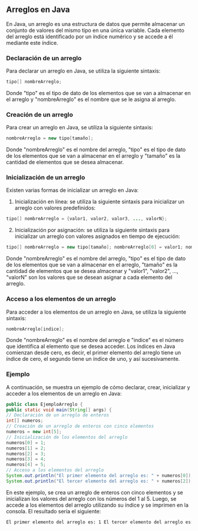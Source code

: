 ## Arreglos en Java

En Java, un arreglo es una estructura de datos que permite almacenar un conjunto de valores del mismo tipo en una única variable. Cada elemento del arreglo está identificado por un índice numérico y se accede a él mediante este índice.

### Declaración de un arreglo

Para declarar un arreglo en Java, se utiliza la siguiente sintaxis:

```Java
tipo[] nombreArreglo;
```

Donde "tipo" es el tipo de dato de los elementos que se van a almacenar en el arreglo y "nombreArreglo" es el nombre que se le asigna al arreglo.

### Creación de un arreglo

Para crear un arreglo en Java, se utiliza la siguiente sintaxis:

```Java
nombreArreglo = new tipo[tamaño];
```

Donde "nombreArreglo" es el nombre del arreglo, "tipo" es el tipo de dato de los elementos que se van a almacenar en el arreglo y "tamaño" es la cantidad de elementos que se desea almacenar.

### Inicialización de un arreglo

Existen varias formas de inicializar un arreglo en Java:

1.  Inicialización en línea: se utiliza la siguiente sintaxis para inicializar un arreglo con valores predefinidos:

```Java
tipo[] nombreArreglo = {valor1, valor2, valor3, ..., valorN};
```

2.  Inicialización por asignación: se utiliza la siguiente sintaxis para inicializar un arreglo con valores asignados en tiempo de ejecución:

```Java
tipo[] nombreArreglo = new tipo[tamaño]; nombreArreglo[0] = valor1; nombreArreglo[1] = valor2; ... nombreArreglo[N-1] = valorN;
```

Donde "nombreArreglo" es el nombre del arreglo, "tipo" es el tipo de dato de los elementos que se van a almacenar en el arreglo, "tamaño" es la cantidad de elementos que se desea almacenar y "valor1", "valor2", ..., "valorN" son los valores que se desean asignar a cada elemento del arreglo.

### Acceso a los elementos de un arreglo

Para acceder a los elementos de un arreglo en Java, se utiliza la siguiente sintaxis:

```Java
nombreArreglo[indice];
```

Donde "nombreArreglo" es el nombre del arreglo e "indice" es el número que identifica al elemento que se desea acceder. Los índices en Java comienzan desde cero, es decir, el primer elemento del arreglo tiene un índice de cero, el segundo tiene un índice de uno, y así sucesivamente.

### Ejemplo

A continuación, se muestra un ejemplo de cómo declarar, crear, inicializar y acceder a los elementos de un arreglo en Java:
```Java
public class EjemploArreglo {
public static void main(String[] args) {         
// Declaración de un arreglo de enteros
int[] numeros;
// Creación de un arreglo de enteros con cinco elementos
numeros = new int[5];
// Inicialización de los elementos del arreglo
numeros[0] = 1;
numeros[1] = 2;
numeros[2] = 3;
numeros[3] = 4;
numeros[4] = 5;
// Acceso a los elementos del arreglo
System.out.println("El primer elemento del arreglo es: " + numeros[0]);
System.out.println("El tercer elemento del arreglo es: " + numeros[2]);
```

En este ejemplo, se crea un arreglo de enteros con cinco elementos y se inicializan los valores del arreglo con los números del 1 al 5. Luego, se accede a los elementos del arreglo utilizando su índice y se imprimen en la consola. El resultado sería el siguiente:

```bash
El primer elemento del arreglo es: 1 El tercer elemento del arreglo es: 3
```